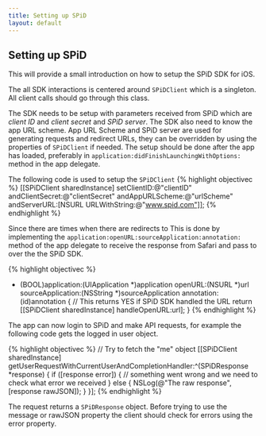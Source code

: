 ```yaml
---
title: Setting up SPiD
layout: default
---
```


Setting up SPiD
---------------
This will provide a small introduction on how to setup the SPiD SDK for iOS.

The all SDK interactions is centered around `SPiDClient` which is a singleton. All client calls should go through this class.

The SDK needs to be setup with parameters received from SPiD which are _client ID_ and _client secret_ and _SPiD server_. The SDK also need to know the app URL scheme.
App URL Scheme and SPiD server are used for generating requests and redirect URLs, they can be overridden by using the properties of `SPiDClient` if needed.
The setup should be done after the app has loaded, preferably in `application:didFinishLaunchingWithOptions:` method in the app delegate.

The following code is used to setup the `SPiDClient`
{% highlight objectivec %}
[[SPiDClient sharedInstance] setClientID:@"clientID"
                         andClientSecret:@"clientSecret"
                         andAppURLScheme:@"urlScheme"
                            andServerURL:[NSURL URLWithString:@"www.spid.com"]];
{% endhighlight %}

Since there are times when there are redirects to
This is done by implementing the `application:openURL:sourceApplication:annotation:` method of the app delegate to receive the response from Safari and pass to over the the SPiD SDK.

{% highlight objectivec %}
- (BOOL)application:(UIApplication *)application openURL:(NSURL *)url sourceApplication:(NSString *)sourceApplication annotation:(id)annotation {
    // This returns YES if SPiD SDK handled the URL
    return [[SPiDClient sharedInstance] handleOpenURL:url];
}
{% endhighlight %}

The app can now login to SPiD and make API requests, for example the following code gets the logged in user object.

{% highlight objectivec %}
// Try to fetch the "me" object
[[SPiDClient sharedInstance] getUserRequestWithCurrentUserAndCompletionHandler:^(SPiDResponse *response) {
    if ([response error]) {
        // something went wrong and we need to check what error we received
    } else {
        NSLog(@"The raw response", [response rawJSON]);
    }
}];
{% endhighlight %}

The request returns a `SPiDResponse` object. Before trying to use the message or rawJSON property the client should check for errors using the error property.

